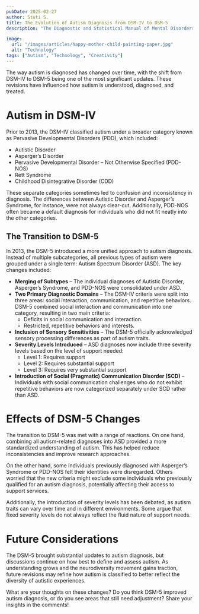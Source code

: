 ```yaml
---
pubDate: 2025-02-27
author: Stuti S.
title: The Evolution of Autism Diagnosis from DSM-IV to DSM-5
description: "The Diagnostic and Statistical Manual of Mental Disorders"

image:
  url: "/images/articles/happy-mother-child-painting-paper.jpg"
  alt: "Technology"
tags: ["Autism", "Technology", "Creativity"]
---
```


The way autism is diagnosed has changed over time, with the shift from DSM-IV to DSM-5 being one of the most significant updates. These revisions have influenced how autism is understood, diagnosed, and treated.

# Autism in DSM-IV
Prior to 2013, the DSM-IV classified autism under a broader category known as Pervasive Developmental Disorders (PDD), which included:
- Autistic Disorder
- Asperger’s Disorder
- Pervasive Developmental Disorder – Not Otherwise Specified (PDD-NOS)
- Rett Syndrome
- Childhood Disintegrative Disorder (CDD)

These separate categories sometimes led to confusion and inconsistency in diagnosis. The differences between Autistic Disorder and Asperger’s Syndrome, for instance, were not always clear-cut. Additionally, PDD-NOS often became a default diagnosis for individuals who did not fit neatly into the other categories.

## The Transition to DSM-5
In 2013, the DSM-5 introduced a more unified approach to autism diagnosis. Instead of multiple subcategories, all previous types of autism were grouped under a single term: Autism Spectrum Disorder (ASD). The key changes included:

- **Merging of Subtypes** – The individual diagnoses of Autistic Disorder, Asperger’s Syndrome, and PDD-NOS were consolidated under ASD.
- **Two Primary Diagnostic Domains** – The DSM-IV criteria were split into three areas: social interaction, communication, and repetitive behaviors. DSM-5 combined social interaction and communication into one category, resulting in two main criteria:
  - Deficits in social communication and interaction.
  - Restricted, repetitive behaviors and interests.
- **Inclusion of Sensory Sensitivities** – The DSM-5 officially acknowledged sensory processing differences as part of autism traits.
- **Severity Levels Introduced** – ASD diagnoses now include three severity levels based on the level of support needed:
  - Level 1: Requires support
  - Level 2: Requires substantial support
  - Level 3: Requires very substantial support
- **Introduction of Social (Pragmatic) Communication Disorder (SCD)** – Individuals with social communication challenges who do not exhibit repetitive behaviors are now categorized separately under SCD rather than ASD.

# Effects of DSM-5 Changes
The transition to DSM-5 was met with a range of reactions. On one hand, combining all autism-related diagnoses into ASD provided a more standardized understanding of autism. This has helped reduce inconsistencies and improve research approaches.

On the other hand, some individuals previously diagnosed with Asperger’s Syndrome or PDD-NOS felt their identities were disregarded. Others worried that the new criteria might exclude some individuals who previously qualified for an autism diagnosis, potentially affecting their access to support services.

Additionally, the introduction of severity levels has been debated, as autism traits can vary over time and in different environments. Some argue that fixed severity levels do not always reflect the fluid nature of support needs.

# Future Considerations
The DSM-5 brought substantial updates to autism diagnosis, but discussions continue on how best to define and assess autism. As understanding grows and the neurodiversity movement gains traction, future revisions may refine how autism is classified to better reflect the diversity of autistic experiences.

What are your thoughts on these changes? Do you think DSM-5 improved autism diagnosis, or do you see areas that still need adjustment? Share your insights in the comments!

